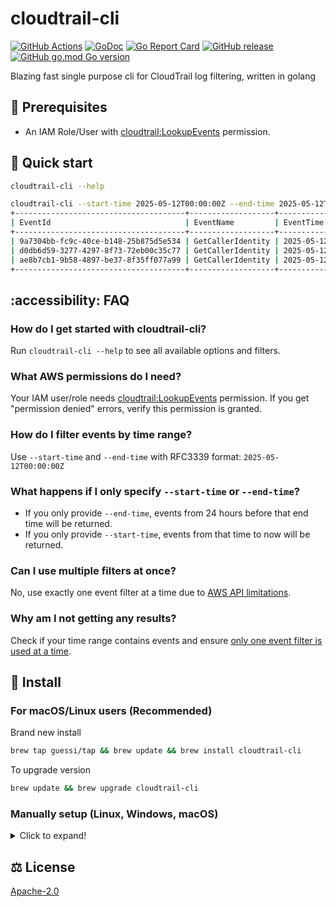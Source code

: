 # cloudtrail-cli

[![GitHub Actions](https://github.com/guessi/cloudtrail-cli/actions/workflows/go.yml/badge.svg?branch=main)](https://github.com/guessi/cloudtrail-cli/actions/workflows/go.yml)
[![GoDoc](https://godoc.org/github.com/guessi/cloudtrail-cli?status.svg)](https://godoc.org/github.com/guessi/cloudtrail-cli)
[![Go Report Card](https://goreportcard.com/badge/github.com/guessi/cloudtrail-cli)](https://goreportcard.com/report/github.com/guessi/cloudtrail-cli)
[![GitHub release](https://img.shields.io/github/release/guessi/cloudtrail-cli.svg)](https://github.com/guessi/cloudtrail-cli/releases/latest)
[![GitHub go.mod Go version](https://img.shields.io/github/go-mod/go-version/guessi/cloudtrail-cli)](https://github.com/guessi/cloudtrail-cli/blob/main/go.mod)

Blazing fast single purpose cli for CloudTrail log filtering, written in golang

## 🔢 Prerequisites

* An IAM Role/User with [cloudtrail:LookupEvents](https://docs.aws.amazon.com/awscloudtrail/latest/APIReference/API_LookupEvents.html) permission.

## 🚀 Quick start

```bash
cloudtrail-cli --help
```

```bash
cloudtrail-cli --start-time 2025-05-12T00:00:00Z --end-time 2025-05-12T01:00:00Z --event-source sts.amazonaws.com --max-results 3
+--------------------------------------+-------------------+----------------------+--------------------------------+-------------------+-------------------+-------------------+----------------------+-----------+----------+
| EventId                              | EventName         | EventTime            | Username                       | EventSource       | UserAgent         | SourceIPAddress   | AccessKeyId          | ErrorCode | ReadOnly |
+--------------------------------------+-------------------+----------------------+--------------------------------+-------------------+-------------------+-------------------+----------------------+-----------+----------+
| 9a7304bb-fc9c-40ce-b148-25b875d5e534 | GetCallerIdentity | 2025-05-12T00:59:57Z | aws-go-sdk-1746934587741269082 | sts.amazonaws.com | eks.amazonaws.com | eks.amazonaws.com | ASIAEXAMPLE098765432 |           | true     |
| d0db6d59-3277-4297-8f73-72eb00c35c77 | GetCallerIdentity | 2025-05-12T00:59:52Z | aws-go-sdk-1746830061119273752 | sts.amazonaws.com | eks.amazonaws.com | eks.amazonaws.com | ASIAEXAMPLE098765432 |           | true     |
| ae8b7cb1-9b58-4897-be37-8f35ff077a99 | GetCallerIdentity | 2025-05-12T00:59:28Z | aws-go-sdk-1746830061119273752 | sts.amazonaws.com | eks.amazonaws.com | eks.amazonaws.com | ASIAEXAMPLE098765432 |           | true     |
+--------------------------------------+-------------------+----------------------+--------------------------------+-------------------+-------------------+-------------------+----------------------+-----------+----------+
```

## :accessibility: FAQ

### How do I get started with cloudtrail-cli?

Run `cloudtrail-cli --help` to see all available options and filters.

### What AWS permissions do I need?

Your IAM user/role needs [cloudtrail:LookupEvents](https://docs.aws.amazon.com/awscloudtrail/latest/APIReference/API_LookupEvents.html) permission. If you get "permission denied" errors, verify this permission is granted.

### How do I filter events by time range?

Use `--start-time` and `--end-time` with RFC3339 format: `2025-05-12T00:00:00Z`

### What happens if I only specify `--start-time` or `--end-time`?

- If you only provide `--end-time`, events from 24 hours before that end time will be returned.
- If you only provide `--start-time`, events from that time to now will be returned.

### Can I use multiple filters at once?

No, use exactly one event filter at a time due to [AWS API limitations](https://docs.aws.amazon.com/awscloudtrail/latest/APIReference/API_LookupEvents.html#awscloudtrail-LookupEvents-request-LookupAttributes).

### Why am I not getting any results?

Check if your time range contains events and ensure [only one event filter is used at a time](https://docs.aws.amazon.com/awscloudtrail/latest/APIReference/API_LookupEvents.html#awscloudtrail-LookupEvents-request-LookupAttributes).

## 👷 Install

### For macOS/Linux users (Recommended)

Brand new install

```bash
brew tap guessi/tap && brew update && brew install cloudtrail-cli
```

To upgrade version

```bash
brew update && brew upgrade cloudtrail-cli
```

### Manually setup (Linux, Windows, macOS)

<details><!-- markdownlint-disable-line -->
<summary>Click to expand!</summary><!-- markdownlint-disable-line -->

#### For Linux users

```bash
curl -fsSL https://github.com/guessi/cloudtrail-cli/releases/latest/download/cloudtrail-cli-Linux-$(uname -m).tar.gz -o - | tar zxvf -
mv ./cloudtrail-cli /usr/local/bin/cloudtrail-cli
```

#### For macOS users

```bash
curl -fsSL https://github.com/guessi/cloudtrail-cli/releases/latest/download/cloudtrail-cli-Darwin-$(uname -m).tar.gz -o - | tar zxvf -
mv ./cloudtrail-cli /usr/local/bin/cloudtrail-cli
```

#### For Windows users

```powershell
$SRC = 'https://github.com/guessi/cloudtrail-cli/releases/latest/download/cloudtrail-cli-Windows-x86_64.tar.gz'
$DST = 'C:\Temp\cloudtrail-cli-Windows-x86_64.tar.gz'
Invoke-RestMethod -Uri $SRC -OutFile $DST
```
</details>

## ⚖️ License

[Apache-2.0](LICENSE)

